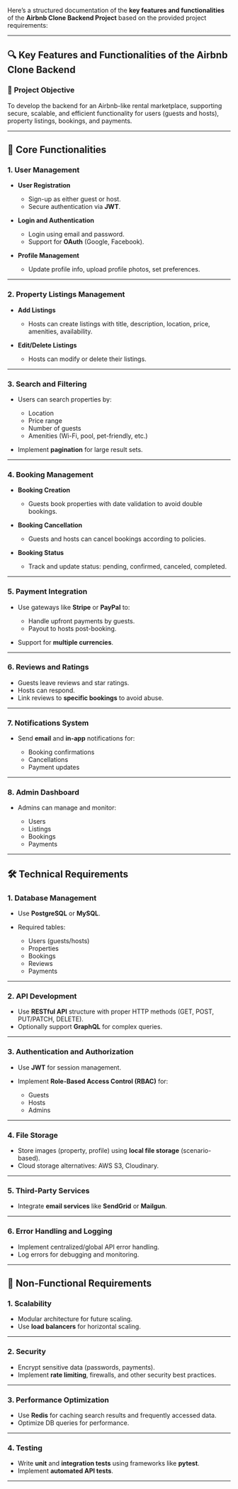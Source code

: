 Here’s a structured documentation of the **key features and functionalities** of the **Airbnb Clone Backend Project** based on the provided project requirements:

---

## 🔍 **Key Features and Functionalities of the Airbnb Clone Backend**

### 🎯 **Project Objective**

To develop the backend for an Airbnb-like rental marketplace, supporting secure, scalable, and efficient functionality for users (guests and hosts), property listings, bookings, and payments.

---

## 🔑 **Core Functionalities**

### 1. **User Management**

* **User Registration**

  * Sign-up as either guest or host.
  * Secure authentication via **JWT**.
* **Login and Authentication**

  * Login using email and password.
  * Support for **OAuth** (Google, Facebook).
* **Profile Management**

  * Update profile info, upload profile photos, set preferences.

---

### 2. **Property Listings Management**

* **Add Listings**

  * Hosts can create listings with title, description, location, price, amenities, availability.
* **Edit/Delete Listings**

  * Hosts can modify or delete their listings.

---

### 3. **Search and Filtering**

* Users can search properties by:

  * Location
  * Price range
  * Number of guests
  * Amenities (Wi-Fi, pool, pet-friendly, etc.)
* Implement **pagination** for large result sets.

---

### 4. **Booking Management**

* **Booking Creation**

  * Guests book properties with date validation to avoid double bookings.
* **Booking Cancellation**

  * Guests and hosts can cancel bookings according to policies.
* **Booking Status**

  * Track and update status: pending, confirmed, canceled, completed.

---

### 5. **Payment Integration**

* Use gateways like **Stripe** or **PayPal** to:

  * Handle upfront payments by guests.
  * Payout to hosts post-booking.
* Support for **multiple currencies**.

---

### 6. **Reviews and Ratings**

* Guests leave reviews and star ratings.
* Hosts can respond.
* Link reviews to **specific bookings** to avoid abuse.

---

### 7. **Notifications System**

* Send **email** and **in-app** notifications for:

  * Booking confirmations
  * Cancellations
  * Payment updates

---

### 8. **Admin Dashboard**

* Admins can manage and monitor:

  * Users
  * Listings
  * Bookings
  * Payments

---

## 🛠️ **Technical Requirements**

### 1. **Database Management**

* Use **PostgreSQL** or **MySQL**.
* Required tables:

  * Users (guests/hosts)
  * Properties
  * Bookings
  * Reviews
  * Payments

---

### 2. **API Development**

* Use **RESTful API** structure with proper HTTP methods (GET, POST, PUT/PATCH, DELETE).
* Optionally support **GraphQL** for complex queries.

---

### 3. **Authentication and Authorization**

* Use **JWT** for session management.
* Implement **Role-Based Access Control (RBAC)** for:

  * Guests
  * Hosts
  * Admins

---

### 4. **File Storage**

* Store images (property, profile) using **local file storage** (scenario-based).
* Cloud storage alternatives: AWS S3, Cloudinary.

---

### 5. **Third-Party Services**

* Integrate **email services** like **SendGrid** or **Mailgun**.

---

### 6. **Error Handling and Logging**

* Implement centralized/global API error handling.
* Log errors for debugging and monitoring.

---

## 🚀 **Non-Functional Requirements**

### 1. **Scalability**

* Modular architecture for future scaling.
* Use **load balancers** for horizontal scaling.

---

### 2. **Security**

* Encrypt sensitive data (passwords, payments).
* Implement **rate limiting**, firewalls, and other security best practices.

---

### 3. **Performance Optimization**

* Use **Redis** for caching search results and frequently accessed data.
* Optimize DB queries for performance.

---

### 4. **Testing**

* Write **unit** and **integration tests** using frameworks like **pytest**.
* Implement **automated API tests**.

---

